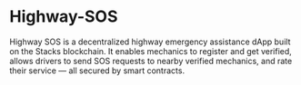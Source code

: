 # Highway-SOS
Highway SOS is a decentralized highway emergency assistance dApp built on the Stacks blockchain. It enables mechanics to register and get verified, allows drivers to send SOS requests to nearby verified mechanics, and rate their service — all secured by smart contracts.
